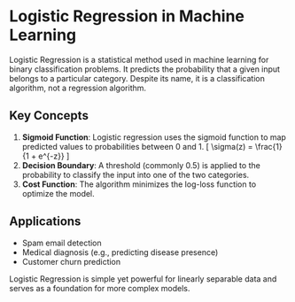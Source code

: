 # Logistic Regression in Machine Learning

Logistic Regression is a statistical method used in machine learning for binary classification problems. It predicts the probability that a given input belongs to a particular category. Despite its name, it is a classification algorithm, not a regression algorithm.

## Key Concepts

1. **Sigmoid Function**: Logistic regression uses the sigmoid function to map predicted values to probabilities between 0 and 1.
    \[
    \sigma(z) = \frac{1}{1 + e^{-z}}
    \]
2. **Decision Boundary**: A threshold (commonly 0.5) is applied to the probability to classify the input into one of the two categories.
3. **Cost Function**: The algorithm minimizes the log-loss function to optimize the model.

## Applications

- Spam email detection
- Medical diagnosis (e.g., predicting disease presence)
- Customer churn prediction

Logistic Regression is simple yet powerful for linearly separable data and serves as a foundation for more complex models.